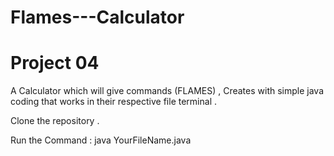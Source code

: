# Flames---Calculator
# Project 04
A  Calculator which will give commands (FLAMES) , Creates with simple java coding that works in their respective  file terminal . 

Clone the repository .


Run the Command : java YourFileName.java  
